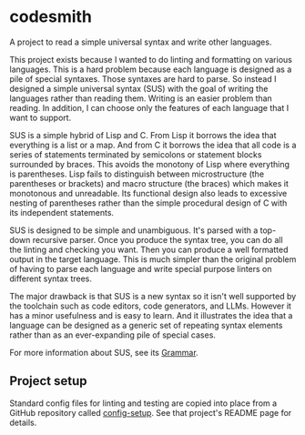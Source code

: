 # codesmith

A project to read a simple universal syntax and write other languages.

This project exists because I wanted to do linting and formatting on various
languages. This is a hard problem because each language is designed as a pile of
special syntaxes. Those syntaxes are hard to parse. So instead I designed a
simple universal syntax (SUS) with the goal of writing the languages rather than
reading them. Writing is an easier problem than reading. In addition, I can
choose only the features of each language that I want to support.

SUS is a simple hybrid of Lisp and C. From Lisp it borrows the idea that
everything is a list or a map. And from C it borrows the idea that all code is a
series of statements terminated by semicolons or statement blocks surrounded by
braces. This avoids the monotony of Lisp where everything is parentheses. Lisp
fails to distinguish between microstructure (the parentheses or brackets) and
macro structure (the braces) which makes it monotonous and unreadable. Its
functional design also leads to excessive nesting of parentheses rather than the
simple procedural design of C with its independent statements.

SUS is designed to be simple and unambiguous. It's parsed with a top-down
recursive parser. Once you produce the syntax tree, you can do all the linting
and checking you want. Then you can produce a well formatted output in the
target language. This is much simpler than the original problem of having to
parse each language and write special purpose linters on different syntax trees.

The major drawback is that SUS is a new syntax so it isn't well supported by the
toolchain such as code editors, code generators, and LLMs. However it has a
minor usefulness and is easy to learn. And it illustrates the idea that a
language can be designed as a generic set of repeating syntax elements rather
than as an ever-expanding pile of special cases.

For more information about SUS, see its [Grammar](docs/grammar.md).

## Project setup

Standard config files for linting and testing are copied into place from a
GitHub repository called
[config-setup](https://github.com/douglasgreen/config-setup). See that project's
README page for details.
